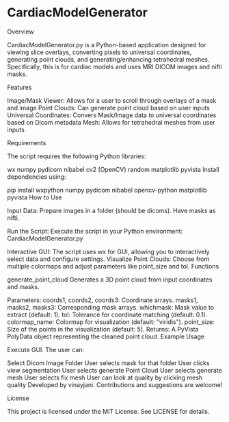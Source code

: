# CardiacModelGenerator


Overview

CardiacModelGenerator.py is a Python-based application designed for viewing slice overlays, converting pixels to universal coordinates, generating point clouds, and generating/enhancing tetrahedral meshes. Specifically, this is for cardiac models and uses MRI DICOM images and nifti masks.

Features

Image/Mask Viewer: Allows for a user to scroll through overlays of a mask and image Point Clouds: Can generate point cloud based on user inputs Universal Coordinates: Convers Mask/Image data to universal coordinates based on Dicom metadata Mesh: Allows for tetrahedral meshes from user inputs

Requirements

The script requires the following Python libraries:

wx numpy pydicom nibabel cv2 (OpenCV) random matplotlib pyvista Install dependencies using:

pip install wxpython numpy pydicom nibabel opencv-python matplotlib pyvista How to Use

Input Data: Prepare images in a folder (should be dicoms). Have masks as nifti.

Run the Script: Execute the script in your Python environment: CardiacModelGenerator.py

Interactive GUI: The script uses wx for GUI, allowing you to interactively select data and configure settings. Visualize Point Clouds: Choose from multiple colormaps and adjust parameters like point_size and tol. Functions

generate_point_cloud Generates a 3D point cloud from input coordinates and masks.

Parameters: coords1, coords2, coords3: Coordinate arrays. masks1, masks2, masks3: Corresponding mask arrays. whichmask: Mask value to extract (default: 1). tol: Tolerance for coordinate matching (default: 0.1). colormap_name: Colormap for visualization (default: "viridis"). point_size: Size of the points in the visualization (default: 5). Returns: A PyVista PolyData object representing the cleaned point cloud. Example Usage

Execute GUI. The user can:

Select Dicom Image Folder
User selects mask for that folder
User clicks view segmentation
User selects generate Point Cloud
User selects generate mesh
User selects fix mesh
User can look at quality by clicking mesh quality
Developed by vinayjani. Contributions and suggestions are welcome!

License

This project is licensed under the MIT License. See LICENSE for details.